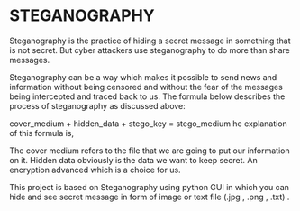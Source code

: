 # STEGANOGRAPHY

Steganography is the practice of hiding a secret message in something that is not secret. But cyber attackers use steganography to do more than share messages.

Steganography can be a way which makes it possible to send news and information without being censored and without the fear of the messages being intercepted and traced back to us.
The formula below describes the process of steganography as discussed above:

cover_medium + hidden_data + stego_key = stego_medium
he explanation of this formula is,

The cover medium refers to the file that we are going to put our information on it.
Hidden data obviously is the data we want to keep secret.
An encryption advanced which is a choice for us.

This project is based on Steganography using python GUI in which you can hide and see secret message in form of image or text file (.jpg , .png , .txt) .
